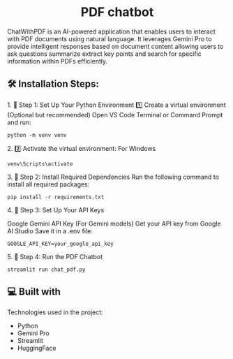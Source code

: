 <h1 align="center" id="title">PDF chatbot</h1>

<p id="description">ChatWithPDF is an AI-powered application that enables users to interact with PDF documents using natural language. It leverages Gemini Pro to provide intelligent responses based on document content allowing users to ask questions summarize extract key points and search for specific information within PDFs efficiently.</p>

<h2>🛠️ Installation Steps:</h2>

<p>1. 📌 Step 1: Set Up Your Python Environment
  1️⃣ Create a virtual environment (Optional but recommended) Open VS Code Terminal or Command Prompt and run:</p>

```
python -m venv venv
```

<p>2. 2️⃣ Activate the virtual environment: For Windows</p>

```
venv\Scripts\activate
```

<p>3. 📌 Step 2: Install Required Dependencies Run the following command to install all required packages:</p>

```
pip install -r requirements.txt
```

<p>4. 📌 Step 3: Set Up Your API Keys </p>
<p>  Google Gemini API Key (For Gemini models) Get your API key from Google AI Studio Save it in a .env file:</p>

```
GOOGLE_API_KEY=your_google_api_key
```

<p>5. 📌 Step 4: Run the PDF Chatbot</p>

```
streamlit run chat_pdf.py
```

  
  
<h2>💻 Built with</h2>

Technologies used in the project:

*   Python
*   Gemini Pro
*   Streamlit
*   HuggingFace
